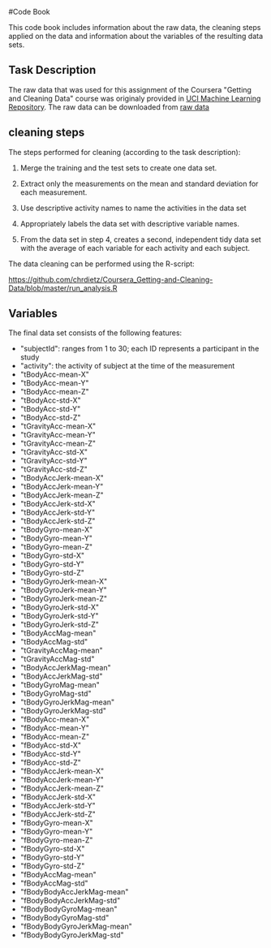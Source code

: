 #Code Book


This code book includes information about the raw data, the cleaning steps applied on the data and information about the variables of the resulting data sets.

## Task Description


The raw data that was used for this assignment of the Coursera "Getting and Cleaning Data" course was originaly provided in [UCI Machine Learning Repository](http://archive.ics.uci.edu/ml/datasets/Human+Activity+Recognition+Using+Smartphones). The raw data can be downloaded from [raw data](https://d396qusza40orc.cloudfront.net/getdata%2Fprojectfiles%2FUCI%20HAR%20Dataset.zip)

## cleaning steps

The steps performed for cleaning (according to the task description):

1. Merge the training and the test sets to create one data set.
2. Extract only the measurements on the mean and standard deviation for each measurement. 
3. Use descriptive activity names to name the activities in the data set
4. Appropriately labels the data set with descriptive variable names. 

5. From the data set in step 4, creates a second, independent tidy data set with the average of each variable for each activity and each subject.


The data cleaning can be performed using the R-script:

https://github.com/chrdietz/Coursera_Getting-and-Cleaning-Data/blob/master/run_analysis.R



## Variables

The final data set consists of the following features:


- "subjectId": ranges from 1 to 30;  each ID represents a participant in the study
- "activity": the activity of subject at the time of the measurement
- "tBodyAcc-mean-X"
- "tBodyAcc-mean-Y"
- "tBodyAcc-mean-Z"
- "tBodyAcc-std-X"
- "tBodyAcc-std-Y"
- "tBodyAcc-std-Z"
- "tGravityAcc-mean-X"
- "tGravityAcc-mean-Y"
- "tGravityAcc-mean-Z"
- "tGravityAcc-std-X"
- "tGravityAcc-std-Y"
- "tGravityAcc-std-Z"
- "tBodyAccJerk-mean-X"
- "tBodyAccJerk-mean-Y"
- "tBodyAccJerk-mean-Z" 
- "tBodyAccJerk-std-X"
- "tBodyAccJerk-std-Y"
- "tBodyAccJerk-std-Z"
- "tBodyGyro-mean-X"
- "tBodyGyro-mean-Y"
- "tBodyGyro-mean-Z"
- "tBodyGyro-std-X"
- "tBodyGyro-std-Y"
- "tBodyGyro-std-Z"
- "tBodyGyroJerk-mean-X"
- "tBodyGyroJerk-mean-Y"
- "tBodyGyroJerk-mean-Z"
- "tBodyGyroJerk-std-X"
- "tBodyGyroJerk-std-Y"
- "tBodyGyroJerk-std-Z"
- "tBodyAccMag-mean"
- "tBodyAccMag-std"
- "tGravityAccMag-mean"
- "tGravityAccMag-std"
- "tBodyAccJerkMag-mean"
- "tBodyAccJerkMag-std"
- "tBodyGyroMag-mean"
- "tBodyGyroMag-std"
- "tBodyGyroJerkMag-mean"
- "tBodyGyroJerkMag-std"
- "fBodyAcc-mean-X"
- "fBodyAcc-mean-Y"
- "fBodyAcc-mean-Z"
- "fBodyAcc-std-X"
- "fBodyAcc-std-Y"
- "fBodyAcc-std-Z"
- "fBodyAccJerk-mean-X"
- "fBodyAccJerk-mean-Y"
- "fBodyAccJerk-mean-Z"
- "fBodyAccJerk-std-X"
- "fBodyAccJerk-std-Y"
- "fBodyAccJerk-std-Z"
- "fBodyGyro-mean-X"
- "fBodyGyro-mean-Y"
- "fBodyGyro-mean-Z"
- "fBodyGyro-std-X"
- "fBodyGyro-std-Y"
- "fBodyGyro-std-Z"
- "fBodyAccMag-mean"
- "fBodyAccMag-std"
- "fBodyBodyAccJerkMag-mean"
- "fBodyBodyAccJerkMag-std"
- "fBodyBodyGyroMag-mean"
- "fBodyBodyGyroMag-std"
- "fBodyBodyGyroJerkMag-mean"
- "fBodyBodyGyroJerkMag-std"
